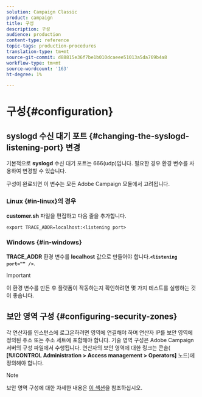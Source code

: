```yaml
---
solution: Campaign Classic
product: campaign
title: 구성
description: 구성
audience: production
content-type: reference
topic-tags: production-procedures
translation-type: tm+mt
source-git-commit: d88815e36f7be1b010dcaeee51013a5da769b4a8
workflow-type: tm+mt
source-wordcount: '163'
ht-degree: 1%

---
```



# 구성{#configuration}

## syslogd 수신 대기 포트 {#changing-the-syslogd-listening-port} 변경

기본적으로 **syslogd** 수신 대기 포트는 666(udp)입니다. 필요한 경우 환경 변수를 사용하여 변경할 수 있습니다.

구성이 완료되면 이 변수는 모든 Adobe Campaign 모듈에서 고려됩니다.

### Linux {#in-linux}의 경우

**customer.sh** 파일을 편집하고 다음 줄을 추가합니다.

```
export TRACE_ADDR=localhost:<listening port>
```

### Windows {#in-windows}

**TRACE_ADDR** 환경 변수를 **localhost** 값으로 만들어야 합니다.**`<listening port="" />`**.

>[!IMPORTANT]
>
>이 환경 변수를 만든 후 플랫폼이 작동하는지 확인하려면 몇 가지 테스트를 실행하는 것이 좋습니다.

## 보안 영역 구성 {#configuring-security-zones}

각 연산자를 인스턴스에 로그온하려면 영역에 연결해야 하며 연산자 IP를 보안 영역에 정의된 주소 또는 주소 세트에 포함해야 합니다. 기술 영역 구성은 Adobe Campaign 서버의 구성 파일에서 수행됩니다. 연산자의 보안 영역에 대한 링크는 콘솔( **[!UICONTROL Administration > Access management > Operators]** 노드)에 정의해야 합니다.

>[!NOTE]
>
>보안 영역 구성에 대한 자세한 내용은 [이 섹션](../../installation/using/security-zones.md)을 참조하십시오.
